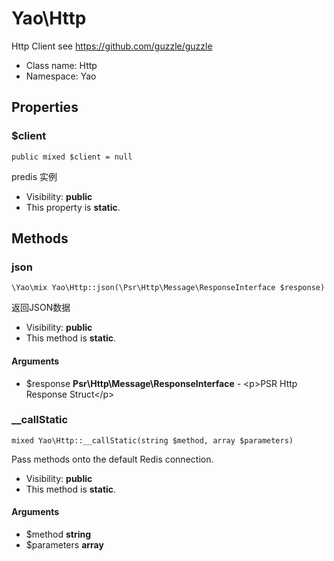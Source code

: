 Yao\Http
===============

Http Client
see https://github.com/guzzle/guzzle




* Class name: Http
* Namespace: Yao





Properties
----------


### $client

    public mixed $client = null

predis 实例



* Visibility: **public**
* This property is **static**.


Methods
-------


### json

    \Yao\mix Yao\Http::json(\Psr\Http\Message\ResponseInterface $response)

返回JSON数据



* Visibility: **public**
* This method is **static**.


#### Arguments
* $response **Psr\Http\Message\ResponseInterface** - &lt;p&gt;PSR Http Response Struct&lt;/p&gt;



### __callStatic

    mixed Yao\Http::__callStatic(string $method, array $parameters)

Pass methods onto the default Redis connection.



* Visibility: **public**
* This method is **static**.


#### Arguments
* $method **string**
* $parameters **array**


